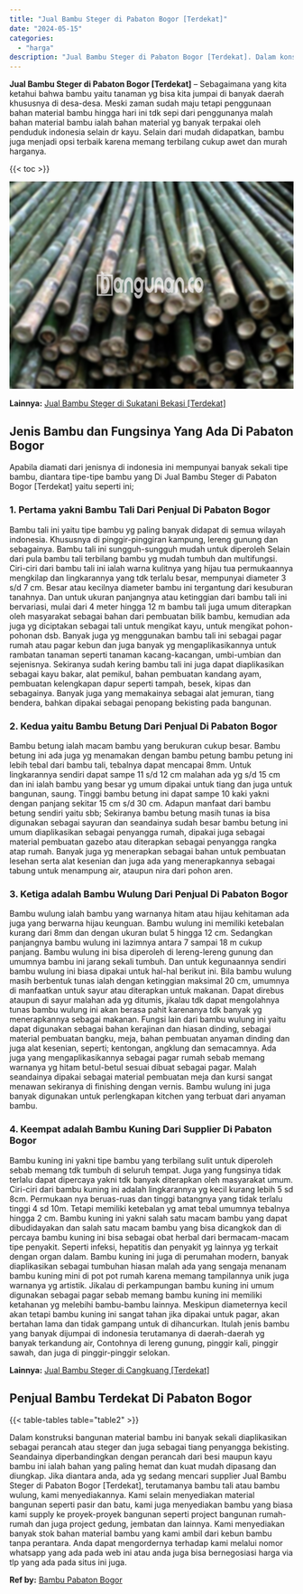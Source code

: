 ```yaml
---
title: "Jual Bambu Steger di Pabaton Bogor [Terdekat]"
date: "2024-05-15"
categories: 
  - "harga"
description: "Jual Bambu Steger di Pabaton Bogor [Terdekat]. Dalam konstruksi bangunan material bambu ini banyak sekali diaplikasikan sebagai perancah atau steger dan juga..."
---
```


**Jual Bambu Steger di Pabaton Bogor \[Terdekat\]** – Sebagaimana yang kita ketahui bahwa bambu yaitu tanaman yg bisa kita jumpai di banyak daerah khususnya di desa-desa. Meski zaman sudah maju tetapi penggunaan bahan material bambu hingga hari ini tdk sepi dari penggunanya malah bahan material bambu ialah bahan material yg banyak terpakai oleh penduduk indonesia selain dr kayu. Selain dari mudah didapatkan, bambu juga menjadi opsi terbaik karena memang terbilang cukup awet dan murah harganya.

{{< toc >}}

![Jual Bambu Steger di Pabaton Bogor [Terdekat]](/images/jual-bambu-tali-01.png)

**Lainnya:** [Jual Bambu Steger di Sukatani Bekasi \[Terdekat\]](https://bambu.bangunan.co/jual-bambu-steger-di-sukatani-bekasi-terdekat/)

## Jenis Bambu dan Fungsinya Yang Ada Di Pabaton Bogor

Apabila diamati dari jenisnya di indonesia ini mempunyai banyak sekali tipe bambu, diantara tipe-tipe bambu yang Di Jual Bambu Steger di Pabaton Bogor \[Terdekat\] yaitu seperti ini;

### 1\. Pertama yakni Bambu Tali Dari Penjual Di Pabaton Bogor

Bambu tali ini yaitu tipe bambu yg paling banyak didapat di semua wilayah indonesia. Khususnya di pinggir-pinggiran kampung, lereng gunung dan sebagainya. Bambu tali ini sungguh-sungguh mudah untuk diperoleh Selain dari pula bambu tali terbilang bambu yg mudah tumbuh dan multifungsi. Ciri-ciri dari bambu tali ini ialah warna kulitnya yang hijau tua permukaannya mengkilap dan lingkarannya yang tdk terlalu besar, mempunyai diameter 3 s/d 7 cm. Besar atau kecilnya diameter bambu ini tergantung dari kesuburan tanahnya. Dan untuk ukuran panjangnya atau ketinggian dari bambu tali ini bervariasi, mulai dari 4 meter hingga 12 m bambu tali juga umum diterapkan oleh masyarakat sebagai bahan dari pembuatan bilik bambu, kemudian ada juga yg diciptakan sebagai tali untuk mengikat kayu, untuk mengikat pohon-pohonan dsb. Banyak juga yg menggunakan bambu tali ini sebagai pagar rumah atau pagar kebun dan juga banyak yg mengaplikasikannya untuk rambatan tanaman seperti tanaman kacang-kacangan, umbi-umbian dan sejenisnya. Sekiranya sudah kering bambu tali ini juga dapat diaplikasikan sebagai kayu bakar, alat pemikul, bahan pembuatan kandang ayam, pembuatan kelengkapan dapur seperti tampah, besek, kipas dan sebagainya. Banyak juga yang memakainya sebagai alat jemuran, tiang bendera, bahkan dipakai sebagai penopang bekisting pada bangunan.

### 2\. Kedua yaitu Bambu Betung Dari Penjual Di Pabaton Bogor

Bambu betung ialah macam bambu yang berukuran cukup besar. Bambu betung ini ada juga yg menamakan dengan bambu petung bambu petung ini lebih tebal dari bambu tali, tebalnya dapat mencapai 8mm. Untuk lingkarannya sendiri dapat sampe 11 s/d 12 cm malahan ada yg s/d 15 cm dan ini ialah bambu yang besar yg umum dipakai untuk tiang dan juga untuk bangunan, saung. Tinggi bambu betung ini dapat sampe 10 kaki yakni dengan panjang sekitar 15 cm s/d 30 cm. Adapun manfaat dari bambu betung sendiri yaitu sbb; Sekiranya bambu betung masih tunas ia bisa digunakan sebagai sayuran dan seandainya sudah besar bambu betung ini umum diaplikasikan sebagai penyangga rumah, dipakai juga sebagai material pembuatan gazebo atau diterapkan sebagai penyangga rangka atap rumah. Banyak juga yg menerapkan sebagai bahan untuk pembuatan lesehan serta alat kesenian dan juga ada yang menerapkannya sebagai tabung untuk menampung air, ataupun nira dari pohon aren.

### 3\. Ketiga adalah Bambu Wulung Dari Penjual Di Pabaton Bogor

Bambu wulung ialah bambu yang warnanya hitam atau hijau kehitaman ada juga yang berwarna hijau keunguan. Bambu wulung ini memiliki ketebalan kurang dari 8mm dan dengan ukuran bulat 5 hingga 12 cm. Sedangkan panjangnya bambu wulung ini lazimnya antara 7 sampai 18 m cukup panjang. Bambu wulung ini bisa diperoleh di lereng-lereng gunung dan umumnya bambu ini jarang sekali tumbuh. Dan untuk kegunaannya sendiri bambu wulung ini biasa dipakai untuk hal-hal berikut ini. Bila bambu wulung masih berbentuk tunas ialah dengan ketinggian maksimal 20 cm, umumnya di manfaatkan untuk sayur atau diterapkan untuk makanan. Dapat direbus ataupun di sayur malahan ada yg ditumis, jikalau tdk dapat mengolahnya tunas bambu wulung ini akan berasa pahit karenanya tdk banyak yg menerapkannya sebagai makanan. Fungsi lain dari bambu wulung ini yaitu dapat digunakan sebagai bahan kerajinan dan hiasan dinding, sebagai material pembuatan bangku, meja, bahan pembuatan anyaman dinding dan juga alat kesenian, seperti; kentongan, angklung dan semacamnya. Ada juga yang mengaplikasikannya sebagai pagar rumah sebab memang warnanya yg hitam betul-betul sesuai dibuat sebagai pagar. Malah seandainya dipakai sebagai material pembuatan meja dan kursi sangat menawan sekiranya di finishing dengan vernis. Bambu wulung ini juga banyak digunakan untuk perlengkapan kitchen yang terbuat dari anyaman bambu.

### 4\. Keempat adalah Bambu Kuning Dari Supplier Di Pabaton Bogor

Bambu kuning ini yakni tipe bambu yang terbilang sulit untuk diperoleh sebab memang tdk tumbuh di seluruh tempat. Juga yang fungsinya tidak terlalu dapat dipercaya yakni tdk banyak diterapkan oleh masyarakat umum. Ciri-ciri dari bambu kuning ini adalah lingkarannya yg kecil kurang lebih 5 sd 8cm. Permukaan nya beruas-ruas dan tinggi batangnya yang tidak terlalu tinggi 4 sd 10m. Tetapi memiliki ketebalan yg amat tebal umumnya tebalnya hingga 2 cm. Bambu kuning ini yakni salah satu macam bambu yang dapat dibudidayakan dan salah satu macam bambu yang bisa dicangkok dan di percaya bambu kuning ini bisa sebagai obat herbal dari bermacam-macam tipe penyakit. Seperti infeksi, hepatitis dan penyakit yg lainnya yg terkait dengan organ dalam. Bambu kuning ini juga di perumahan modern, banyak diaplikasikan sebagai tumbuhan hiasan malah ada yang sengaja menanam bambu kuning mini di pot pot rumah karena memang tampilannya unik juga warnanya yg artistik. Jikalau di perkampungan bambu kuning ini umum digunakan sebagai pagar sebab memang bambu kuning ini memiliki ketahanan yg melebihi bambu-bambu lainnya. Meskipun diameternya kecil akan tetapi bambu kuning ini sangat tahan jika dipakai untuk pagar, akan bertahan lama dan tidak gampang untuk di dihancurkan. Itulah jenis bambu yang banyak dijumpai di indonesia terutamanya di daerah-daerah yg banyak terkandung air, Contohnya di lereng gunung, pinggir kali, pinggir sawah, dan juga di pinggir-pinggir selokan.

**Lainnya:** [Jual Bambu Steger di Cangkuang \[Terdekat\]](https://bambu.bangunan.co/jual-bambu-steger-di-cangkuang-terdekat/)

## Penjual Bambu Terdekat Di Pabaton Bogor

{{< table-tables table="table2" >}}

Dalam konstruksi bangunan material bambu ini banyak sekali diaplikasikan sebagai perancah atau steger dan juga sebagai tiang penyangga bekisting. Seandainya diperbandingkan dengan perancah dari besi maupun kayu bambu ini ialah bahan yang paling hemat dan kuat mudah dipasang dan diungkap. Jika diantara anda, ada yg sedang mencari supplier Jual Bambu Steger di Pabaton Bogor \[Terdekat\], terutamanya bambu tali atau bambu wulung, kami menyediakannya. Kami selain menyediakan material bangunan seperti pasir dan batu, kami juga menyediakan bambu yang biasa kami supply ke proyek-proyek bangunan seperti project bangunan rumah-rumah dan juga project gedung, jembatan dan lainnya. Kami menyediakan banyak stok bahan material bambu yang kami ambil dari kebun bambu tanpa perantara. Anda dapat mengordernya terhadap kami melalui nomor whatsapp yang ada pada web ini atau anda juga bisa bernegosiasi harga via tlp yang ada pada situs ini juga.

**Ref by:** [Bambu Pabaton Bogor](https://id.wikipedia.org/wiki/Bambu)
